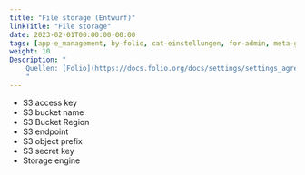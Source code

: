 ```yaml
---
title: "File storage (Entwurf)"
linkTitle: "File storage"
date: 2023-02-01T00:00:00-00:00
tags: [app-e_management, by-folio, cat-einstellungen, for-admin, meta-gemeldet_docsfolioorg]
weight: 10
Description: "
    Quellen: [Folio](https://docs.folio.org/docs/settings/settings_agreements/settings_agreements/ ) & [GBV](https://info.gbv.de/pages/viewpage.action?pageId=847085648)
    "
---
```


* S3 access key
* S3 bucket name
* S3 Bucket Region
* S3 endpoint
* S3 object prefix
* S3 secret key
* Storage engine
